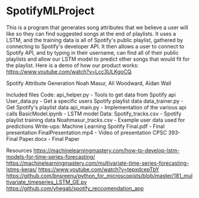 # SpotifyMLProject
This is a program that generates song attributes that we believe a user will like so they can find suggested songs at the end of playlists. It uses a LSTM, 
and the training data is all of Spotify's public playlist, gathered by connecting to Spotify's developer API. It then allows a user to connect to Spotify API, 
and by typing in their username, can find all of their public playlists and allow our LSTM model to predict other songs that would fit for the playlist. 
Here is a demo of how our product works: https://www.youtube.com/watch?v=Lcc3ULKgoCQ.

Spotify Attribute Generation
Noah Masur, Ali Woodward, Aidan Wall

Included files
   Code:
 	api_helper.py - Tools to get data from Spotify api
	User_data.py - Get a specific users Spotify playlist data
	data_trainer.py - Get Spotify's playlist data
	api_main.py - Implementation of the various api calls
	BasicModel.ipynb - LSTM model
   Data:
	Spotify_tracks.csv - Spotify playlist training data
	Noahmasur_tracks.csv - Example user data used for predictions
   Write-ups:
	Machine Learning Spotify Final.pdf - Final presentation
	FinalPresentation.mp4 - Video of presentation
	CPSC 393- Final Paper.docx - Final Paper

Resources
https://machinelearningmastery.com/how-to-develop-lstm-models-for-time-series-forecasting/
https://machinelearningmastery.com/multivariate-time-series-forecasting-lstms-keras/
https://www.youtube.com/watch?v=tepxdcepTbY
https://github.com/bnsreenu/python_for_microscopists/blob/master/181_multivariate_timeseries_LSTM_GE.py
https://github.com/yhegab/spotify_reccomendation_app
